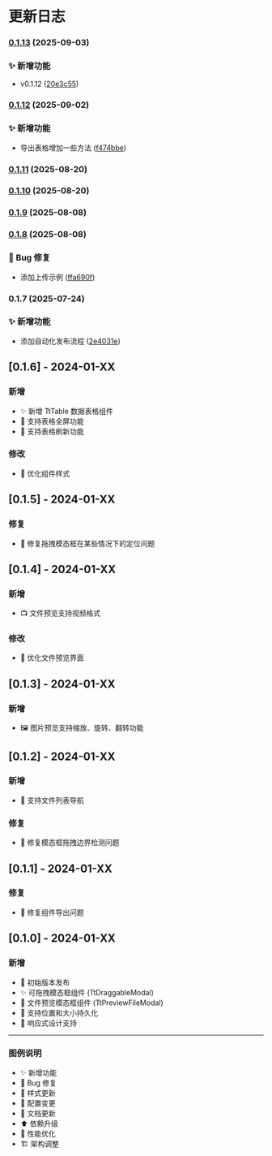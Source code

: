 # 更新日志


### [0.1.13](https://github.com/HuareuT/tt-components/compare/v0.1.12...v0.1.13) (2025-09-03)


### ✨ 新增功能

* v0.1.12 ([20e3c55](https://github.com/HuareuT/tt-components/commit/20e3c55c8644ac843e9aed13b5ae20f1ee460a9e))

### [0.1.12](https://github.com/HuareuT/tt-components/compare/v0.1.11...v0.1.12) (2025-09-02)


### ✨ 新增功能

* 导出表格增加一些方法 ([f474bbe](https://github.com/HuareuT/tt-components/commit/f474bbe0b3ee2eeee181f065ea6335b430026ebd))

### [0.1.11](https://github.com/HuareuT/tt-components/compare/v0.1.10...v0.1.11) (2025-08-20)

### [0.1.10](https://github.com/HuareuT/tt-components/compare/v0.1.9...v0.1.10) (2025-08-20)

### [0.1.9](https://github.com/HuareuT/tt-components/compare/v0.1.8...v0.1.9) (2025-08-08)

### [0.1.8](https://github.com/HuareuT/tt-components/compare/v0.1.7...v0.1.8) (2025-08-08)


### 🐛 Bug 修复

* 添加上传示例 ([ffa690f](https://github.com/HuareuT/tt-components/commit/ffa690f27ed506215e42c2fe2c263ca6691b1509))

### 0.1.7 (2025-07-24)


### ✨ 新增功能

* 添加自动化发布流程 ([2e4031e](https://github.com/HuareuT/tt-components/commit/2e4031e0fc145292752f068e03894261b7c577c1))

## [0.1.6] - 2024-01-XX

### 新增

- ✨ 新增 TtTable 数据表格组件
- 🎯 支持表格全屏功能
- 🔄 支持表格刷新功能

### 修改

- 💄 优化组件样式

## [0.1.5] - 2024-01-XX

### 修复

- 🐛 修复拖拽模态框在某些情况下的定位问题

## [0.1.4] - 2024-01-XX

### 新增

- 📺 文件预览支持视频格式

### 修改

- 🎨 优化文件预览界面

## [0.1.3] - 2024-01-XX

### 新增

- 🖼️ 图片预览支持缩放、旋转、翻转功能

## [0.1.2] - 2024-01-XX

### 新增

- 📁 支持文件列表导航

### 修复

- 🐛 修复模态框拖拽边界检测问题

## [0.1.1] - 2024-01-XX

### 修复

- 🐛 修复组件导出问题

## [0.1.0] - 2024-01-XX

### 新增

- 🎉 初始版本发布
- ✨ 可拖拽模态框组件 (TtDraggableModal)
- 📁 文件预览模态框组件 (TtPreviewFileModal)
- 💾 支持位置和大小持久化
- 📱 响应式设计支持

---

### 图例说明

- ✨ 新增功能
- 🐛 Bug 修复
- 💄 样式更新
- 🔧 配置变更
- 📖 文档更新
- ⬆️ 依赖升级
- 🚀 性能优化
- 🏗️ 架构调整
